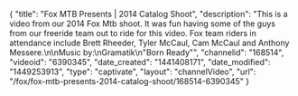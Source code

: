 {
    "title": "Fox MTB Presents | 2014 Catalog Shoot",
    "description": "This is a video from our 2014 Fox Mtb shoot. It was fun having some of the guys from our freeride team out to ride for this video. Fox team riders in attendance include Brett Rheeder, Tyler McCaul, Cam McCaul and Anthony Messere.\n\nMusic by:\nGramatik\n\"Born Ready\"",
    "channelid": "168514",
    "videoid": "6390345",
    "date_created": "1441408171",
    "date_modified": "1449253913",
    "type": "captivate",
    "layout": "channelVideo",
    "url": "\/fox\/fox-mtb-presents-2014-catalog-shoot\/168514-6390345"
}